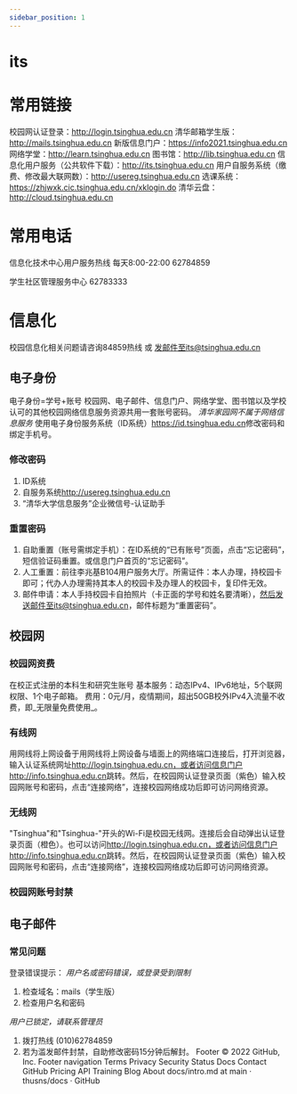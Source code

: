 ```yaml
---
sidebar_position: 1
---
```


# its

# 常用链接

校园网认证登录：<http://login.tsinghua.edu.cn>
清华邮箱学生版：<http://mails.tsinghua.edu.cn>
新版信息门户：<https://info2021.tsinghua.edu.cn>
网络学堂：<http://learn.tsinghua.edu.cn>
图书馆：<http://lib.tsinghua.edu.cn>
信息化用户服务（公共软件下载）：<http://its.tsinghua.edu.cn>
用户自服务系统（缴费、修改最大联网数）：<http://usereg.tsinghua.edu.cn>
选课系统：<https://zhjwxk.cic.tsinghua.edu.cn/xklogin.do>
清华云盘：<http://cloud.tsinghua.edu.cn>

# 常用电话

信息化技术中心用户服务热线 每天8:00-22:00 62784859

学生社区管理服务中心 62783333

# 信息化

校园信息化相关问题请咨询84859热线 或 发邮件至its@tsinghua.edu.cn

## 电子身份

电子身份=学号+账号
校园网、电子邮件、信息门户、网络学堂、图书馆以及学校认可的其他校园网络信息服务资源共用一套账号密码。
_清华家园网不属于网络信息服务_
使用电子身份服务系统（ID系统）<https://id.tsinghua.edu.cn>修改密码和绑定手机号。

### 修改密码

1. ID系统
2. 自服务系统<http://usereg.tsinghua.edu.cn>
3. “清华大学信息服务”企业微信号-认证助手

### 重置密码

1. 自助重置（账号需绑定手机）：在ID系统的“已有账号”页面，点击“忘记密码”，短信验证码重置。或信息门户首页的“忘记密码”。
2. 人工重置：前往李兆基B104用户服务大厅。所需证件：本人办理，持校园卡即可；代办人办理需持其本人的校园卡及办理人的校园卡，复印件无效。
3. 邮件申请：本人手持校园卡自拍照片（卡正面的学号和姓名要清晰），然后发送邮件至its@tsinghua.edu.cn，邮件标题为“重置密码”。

## 校园网

### 校园网资费

在校正式注册的本科生和研究生账号
基本服务：动态IPv4、IPv6地址，5个联网权限、1个电子邮箱。
费用：0元/月，疫情期间，超出50GB校外IPv4入流量不收费，即_无限量免费使用_。

### 有线网

用网线将上网设备于用网线将上网设备与墙面上的网络端口连接后，打开浏览器，输入认证系统网址<http://login.tsinghua.edu.cn，或者访问信息门户http://info.tsinghua.edu.cn>跳转。然后，在校园网认证登录页面（紫色）输入校园网账号和密码，点击“连接网络”，连接校园网络成功后即可访问网络资源。

### 无线网

"Tsinghua"和"Tsinghua-"开头的Wi-Fi是校园无线网。连接后会自动弹出认证登录页面（橙色）。也可以访问<http://login.tsinghua.edu.cn，或者访问信息门户http://info.tsinghua.edu.cn>跳转。然后，在校园网认证登录页面（紫色）输入校园网账号和密码，点击“连接网络”，连接校园网络成功后即可访问网络资源。

### 校园网账号封禁

## 电子邮件

### 常见问题

登录错误提示：
_用户名或密码错误，或登录受到限制_

1. 检查域名：mails（学生版）
2. 检查用户名和密码

_用户已锁定，请联系管理员_

1. 拨打热线 (010)62784859
2. 若为滥发邮件封禁，自助修改密码15分钟后解封。
Footer
© 2022 GitHub, Inc.
Footer navigation
Terms
Privacy
Security
Status
Docs
Contact GitHub
Pricing
API
Training
Blog
About
docs/intro.md at main · thusns/docs · GitHub
